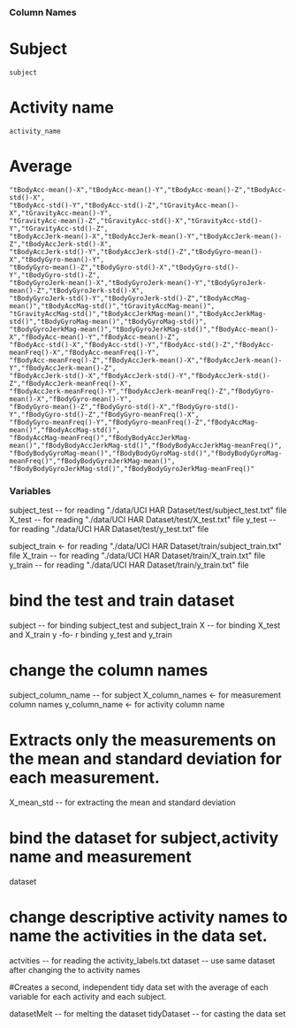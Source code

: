 ### Column Names 
  # Subject 
  
    subject
      
  # Activity name 
   
  	activity_name 
  
  # Average
  	
  	"tBodyAcc-mean()-X","tBodyAcc-mean()-Y","tBodyAcc-mean()-Z","tBodyAcc-std()-X",
  	"tBodyAcc-std()-Y","tBodyAcc-std()-Z","tGravityAcc-mean()-X","tGravityAcc-mean()-Y",
  	"tGravityAcc-mean()-Z","tGravityAcc-std()-X","tGravityAcc-std()-Y","tGravityAcc-std()-Z",
  	"tBodyAccJerk-mean()-X","tBodyAccJerk-mean()-Y","tBodyAccJerk-mean()-Z","tBodyAccJerk-std()-X",
  	"tBodyAccJerk-std()-Y","tBodyAccJerk-std()-Z","tBodyGyro-mean()-X","tBodyGyro-mean()-Y",
  	"tBodyGyro-mean()-Z","tBodyGyro-std()-X","tBodyGyro-std()-Y","tBodyGyro-std()-Z",
  	"tBodyGyroJerk-mean()-X","tBodyGyroJerk-mean()-Y","tBodyGyroJerk-mean()-Z","tBodyGyroJerk-std()-X",
  	"tBodyGyroJerk-std()-Y","tBodyGyroJerk-std()-Z","tBodyAccMag-mean()","tBodyAccMag-std()","tGravityAccMag-mean()",
  	"tGravityAccMag-std()","tBodyAccJerkMag-mean()","tBodyAccJerkMag-std()","tBodyGyroMag-mean()","tBodyGyroMag-std()",
  	"tBodyGyroJerkMag-mean()","tBodyGyroJerkMag-std()","fBodyAcc-mean()-X","fBodyAcc-mean()-Y","fBodyAcc-mean()-Z",
  	"fBodyAcc-std()-X","fBodyAcc-std()-Y","fBodyAcc-std()-Z","fBodyAcc-meanFreq()-X","fBodyAcc-meanFreq()-Y",
  	"fBodyAcc-meanFreq()-Z","fBodyAccJerk-mean()-X","fBodyAccJerk-mean()-Y","fBodyAccJerk-mean()-Z",
  	"fBodyAccJerk-std()-X","fBodyAccJerk-std()-Y","fBodyAccJerk-std()-Z","fBodyAccJerk-meanFreq()-X",
  	"fBodyAccJerk-meanFreq()-Y","fBodyAccJerk-meanFreq()-Z","fBodyGyro-mean()-X","fBodyGyro-mean()-Y",
  	"fBodyGyro-mean()-Z","fBodyGyro-std()-X","fBodyGyro-std()-Y","fBodyGyro-std()-Z","fBodyGyro-meanFreq()-X",
  	"fBodyGyro-meanFreq()-Y","fBodyGyro-meanFreq()-Z","fBodyAccMag-mean()","fBodyAccMag-std()",
  	"fBodyAccMag-meanFreq()","fBodyBodyAccJerkMag-mean()","fBodyBodyAccJerkMag-std()","fBodyBodyAccJerkMag-meanFreq()",
  	"fBodyBodyGyroMag-mean()","fBodyBodyGyroMag-std()","fBodyBodyGyroMag-meanFreq()","fBodyBodyGyroJerkMag-mean()",
  	"fBodyBodyGyroJerkMag-std()","fBodyBodyGyroJerkMag-meanFreq()"
   
  
  
### Variables  
  subject_test -- for reading "./data/UCI HAR Dataset/test/subject_test.txt" file
  X_test -- for reading "./data/UCI HAR Dataset/test/X_test.txt"  file
  y_test -- for reading "./data/UCI HAR Dataset/test/y_test.txt" file
  
  
  subject_train <- for reading "./data/UCI HAR Dataset/train/subject_train.txt" file
  X_train -- for reading "./data/UCI HAR Dataset/train/X_train.txt" file
  y_train -- for reading "./data/UCI HAR Dataset/train/y_train.txt" file
  
  # bind the test and train dataset
  subject  -- for binding subject_test and subject_train
  X -- for binding X_test and X_train 
  y -fo- r binding y_test and y_train
  
  
  # change the column names 
  subject_column_name -- for subject
  X_column_names <- for measurement column names
  y_column_name <-  for activity column name
  
  # Extracts only the measurements on the mean and standard deviation for each measurement.
   
  X_mean_std -- for extracting the mean and standard deviation
  
  # bind the dataset for subject,activity name and measurement
  
  dataset  
  
  
  # change descriptive activity names to name the activities in the data set. 
  
  actvities  -- for reading the activity_labels.txt
  dataset -- use same dataset after changing the to activity names
  
  #Creates a second, independent tidy data set with the average of each variable for each activity and each subject.
  
  datasetMelt -- for melting the dataset
  tidyDataset -- for casting the data set
  